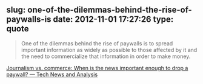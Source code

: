 slug: one-of-the-dilemmas-behind-the-rise-of-paywalls-is
date: 2012-11-01 17:27:26
type: quote
---

> One of the dilemmas behind the rise of paywalls is to spread important information as widely as possible to those affected by it and the need to commercialize that information in order to make money.

[Journalism vs. commerce: When is the news important enough to drop a paywall? — Tech News and Analysis](http://gigaom.com/2012/10/29/journalism-vs-commerce-when-is-the-news-important-enough-to-drop-a-paywall/)
